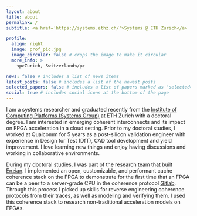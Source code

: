 ```yaml
---
layout: about
title: about
permalink: /
subtitle: <a href='https://systems.ethz.ch/'>Systems @ ETH Zurich</a>

profile:
  align: right
  image: prof_pic.jpg
  image_circular: false # crops the image to make it circular
  more_info: >
    <p>Zurich, Switzerland</p>

news: false # includes a list of news items
latest_posts: false # includes a list of the newest posts
selected_papers: false # includes a list of papers marked as "selected={true}"
social: true # includes social icons at the bottom of the page
---
```


<!--

Write your biography here. Tell the world about yourself. Link to your favorite [subreddit](http://reddit.com). You can put a picture in, too. The code is already in, just name your picture `prof_pic.jpg` and put it in the `img/` folder.

Put your address / P.O. box / other info right below your picture. You can also disable any of these elements by editing `profile` property of the YAML header of your `_pages/about.md`. Edit `_bibliography/papers.bib` and Jekyll will render your [publications page](/al-folio/publications/) automatically.

Link to your social media connections, too. This theme is set up to use [Font Awesome icons](https://fontawesome.com/) and [Academicons](https://jpswalsh.github.io/academicons/), like the ones below. Add your Facebook, Twitter, LinkedIn, Google Scholar, or just disable all of them.
-->

I am a systems researcher and graduated recently from the [Institute of Computing Platforms (Systems Group)](https://systems.ethz.ch/) at ETH Zurich with a doctoral degree. I am interested in emerging coherent interconnects and its impact on FPGA acceleration in a cloud setting. Prior to my doctoral studies, I worked at Qualcomm for 5 years as a post-silicon validation engineer with experience in Design for Test (DfT), CAD tool development and yield improvement. I love learning new things and enjoy having discussions and working in collaborative environments.

During my doctoral studies, I was part of the research team that built [Enzian](https://enzian.systems/). I implemented an open, customizable, and performant cache coherence stack on the FPGA to demonstrate for the first time that an FPGA can be a peer to a server-grade CPU in the coherence protocol [Gitlab](https://gitlab.inf.ethz.ch/project-openenzian/fpga-stack/directory-controller-slice). Through this process I picked up skills for reverse engineering coherence protocols from their traces, as well as modeling and verifying them. I used this coherence stack to research non-traditional acceleration models on FPGAs.










